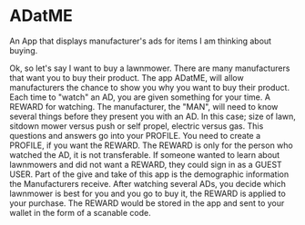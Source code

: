 # ADatME
An App that displays manufacturer's ads for items I am thinking about buying.

Ok, so let's say I want to buy a lawnmower.
There are many manufacturers that want you to buy their product.
The app ADatME, will allow manufacturers the chance to show you why you want to buy their product.
Each time to "watch" an AD, you are given something for your time.
A REWARD for watching.
The manufacturer, the "MAN", will need to know several things before they present you with an AD.
In this case; size of lawn, sitdown mower versus push or self propel, electric versus gas. 
This questions and answers go into your PROFILE.
You need to create a PROFILE, if you want the REWARD. 
The REWARD is only for the person who watched the AD, it is not transferable.
If someone wanted to learn about lawnmowers and did not want a REWARD, they could sign in as a GUEST USER.
Part of the give and take of this app is the demographic information the Manufacturers receive.
After watching several ADs, you decide which lawnmower is best for you and you go to buy it, the REWARD is applied to your purchase.
The REWARD would be stored in the app and sent to your wallet in the form of a scanable code.
